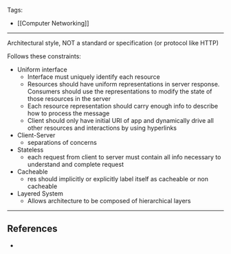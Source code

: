 Tags:
- [[Computer Networking]]
---
Architectural style, NOT a standard or specification (or protocol like HTTP)

Follows these constraints:

- Uniform interface
	- Interface must uniquely identify each resource
	- Resources should have uniform representations in server response. Consumers should use the representations to modify the state of those resources in the server
	- Each resource representation should carry enough info to describe how to process the message
	- Client should only have initial URI of app and dynamically drive all other resources and interactions by using hyperlinks
- Client-Server
	- separations of concerns
- Stateless
	- each request from client to server must contain all info necessary to understand and complete request
- Cacheable
	- res should implicitly or explicitly label itself as cacheable or non cacheable
- Layered System
	- Allows architecture to be composed of hierarchical layers

---
## References
- 